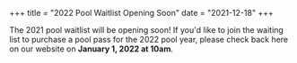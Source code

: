 +++
title = "2022 Pool Waitlist Opening Soon"
date = "2021-12-18"
+++

The 2021 pool waitlist will be opening soon! If you'd like to join the waiting list to purchase a pool pass for the 2022 pool year, please check back here on our website on <strong>January 1, 2022 at 10am</strong>.
